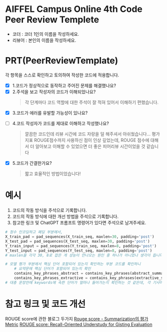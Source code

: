 # AIFFEL Campus Online 4th Code Peer Review Templete
- 코더 : 코더 1인의 이름을 작성하세요.
- 리뷰어 : 본인의 이름을 작성하세요.


# PRT(PeerReviewTemplate)
각 항목을 스스로 확인하고 토의하여 작성한 코드에 적용합니다.
- [x] 1.코드가 정상적으로 동작하고 주어진 문제를 해결했나요?
- [x] 2.주석을 보고 작성자의 코드가 이해되었나요?
  > 각 단계마다 코드 역할에 대한 주석이 잘 적혀 있어서 이해하기 편했습니다.
- [x] 3.코드가 에러를 유발할 가능성이 있나요?
  > 
- [ ] 4.코드 작성자가 코드를 제대로 이해하고 작성했나요?
  > 깔끔한 코드인데 리뷰 시간에 코드 자랑을 덜 해주셔서 아쉬웠습니다... 평가지표 ROUGE점수까지 사용하신 점이 인상 깊었는데, ROUGE 점수에 대해서 더 알아보고 이해할 수 있었으면 더 좋은 피어리뷰 시간이었을 것 같습니다 
- [x] 5.코드가 간결한가요?
  > 짧고 효율적인 방법이었습니다!

# 예시
1. 코드의 작동 방식을 주석으로 기록합니다.
2. 코드의 작동 방식에 대한 개선 방법을 주석으로 기록합니다.
3. 참고한 링크 및 ChatGPT 프롬프트 명령어가 있다면 주석으로 남겨주세요.
```python
# 정수 인코딩하고 패딩 부분에서, 
X_train_pad = pad_sequences(X_train_seq, maxlen=30, padding='post')
X_test_pad = pad_sequences(X_test_seq, maxlen=30, padding='post')
Y_train_input = pad_sequences(Y_train_seq, maxlen=8, padding='post')
Y_test_input = pad_sequences(Y_test_seq, maxlen=8, padding='post')
# maxlen을 각각 30, 8로 잡은 게 성능이 안나오는 원인 중 하나가 아니었나 생각이 듭니다! 전처리 과정이 조금 달라서 문장 길이가 조금 다를 수는 있지만 저는 문장 길이 평균이 35정도 나오던데, 30으로 제한하면서 많은 내용이 날라가지 않았을까하는 아쉬움이 있네요. 헤드라인 길이도 마찬가지로 조금 더 길게 설정하면 더 많은 정보를 가지고 학습할 수 있었을 것 같습니다

# 모델 평가 부분에서 핵심 단어 포함되어 있는지 확인하는 부분 코드를 확인하니
    # 요약문에 핵심 단어가 포함되어 있는지 확인
    contains_key_phrases_abstract = contains_key_phrases(abstract_summary, keywords)
    contains_key_phrases_extractive = contains_key_phrases(extractive_summary, keywords)
# 대충 문장안에 keywords에 속한 단어가 얼마나 들어가는지 확인하는 것 같은데, 각 기사마다 keywords를 실제로 추출해서 확인하는 과정이 있었으면 더 정확했을 것 같습니다!
```

# 참고 링크 및 코드 개선
ROUGE score에 관한 블로그 두가지
[Rouge score - Summarization의 평가 Metric](https://velog.io/@crosstar1228/NLPRouge-score-Summarization%EC%9D%98-%ED%8F%89%EA%B0%80-Metric)
[ROUGE score: Recall-Oriented Understudy for Gisting Evaluation](https://supkoon.tistory.com/26)
